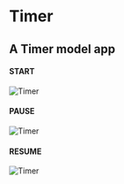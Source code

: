 # Timer
## A Timer model app

#### START
![Timer](https://i.imgur.com/9vgSIvq.png)

#### PAUSE
![Timer](https://i.imgur.com/nlUARox.png)


#### RESUME
![Timer](https://i.imgur.com/O4oSAZT.png)


